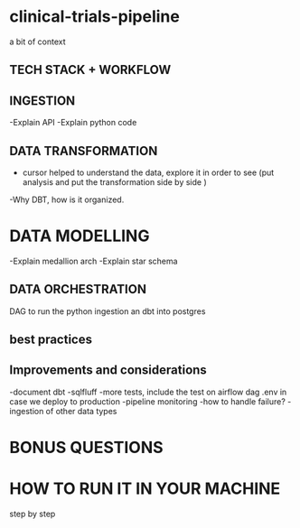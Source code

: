 # clinical-trials-pipeline

a bit of context

## TECH STACK + WORKFLOW


## INGESTION
-Explain API
-Explain python code

## DATA TRANSFORMATION
- cursor helped to understand the data, explore it in order to see (put analysis and put the transformation side by side )

-Why DBT, how is it organized.

# DATA MODELLING

-Explain medallion arch
-Explain star schema

## DATA ORCHESTRATION

DAG to run the python ingestion an dbt into postgres

## best practices

## Improvements and considerations
-document dbt
-sqlfluff
-more tests, include the test on airflow dag
.env in case we deploy to production
-pipeline monitoring
-how to handle failure? 
-ingestion of other data types

# BONUS QUESTIONS

# HOW TO RUN IT IN YOUR MACHINE
step by step
